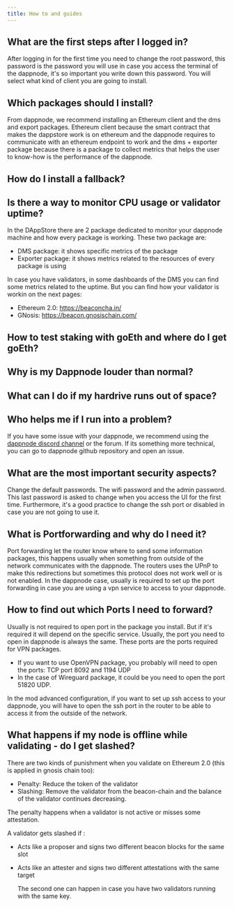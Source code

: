 ```yaml
---
title: How to and guides
---
```


## What are the first steps after I logged in?

After logging in for the first time you need to change the root password, this password is the password you will use in case you access the terminal of the dappnode, it's so important you write down this password. You will select what kind of client you are going to install.

## Which packages should I install?

From dappnode, we recommend installing an Ethereum client and the dms and export packages.
Ethereum client because the smart contract that makes the dappstore work is on ethereum and the dappnode requires to communicate with an ethereum endpoint to work and the dms + exporter package because there is a package to collect metrics that helps the user to know-how is the performance of the dappnode.

## How do I install a fallback?

## Is there a way to monitor CPU usage or validator uptime?

In the DAppStore there are 2 package dedicated to monitor your dappnode machine and how every package is working. These two package are:

- DMS package: it shows specific metrics of the package
- Exporter package: it shows metrics related to the resources of every package is using

In case you have validators, in some dashboards of the DMS you can find some metrics related to the uptime. But you can find how your validator is workin on the next pages:

- Ethereum 2.0: https://beaconcha.in/
- GNosis: https://beacon.gnosischain.com/

## How to test staking with goEth and where do I get goEth?

## Why is my Dappnode louder than normal?

## What can I do if my hardrive runs out of space?

## Who helps me if I run into a problem?

If you have some issue with your dappnode, we recommend using the [dappnode discord channel](https://discord.com/invite/c28an8dA5k) or the forum. If its something more technical, you can go to dappnode github repository and open an issue.

## What are the most important security aspects?

Change the default passwords. The wifi password and the admin password. This last password is asked to change when you access the UI for the first time.
Furthermore, it's a good practice to change the ssh port or disabled in case you are not going to use it.

## What is Portforwarding and why do I need it?

Port forwarding let the router know where to send some information packages, this happens usually when something from outside of the network communicates with the dappnode.
The routers uses the UPnP to make this redirections but sometimes this protocol does not work well or is not enabled.
In the dappnode case, usually is required to set up the port forwarding in case you are using a vpn service to access to your dappnode.

## How to find out which Ports I need to forward?

Usually is not required to open port in the package you install. But if it's required it will depend on the specific service. Usually, the port you need to open in dappnode is always the same. These ports are the ports required for VPN packages.

- If you want to use OpenVPN package, you probably will need to open the ports: TCP port 8092 and 1194 UDP
- In the case of Wireguard package, it could be you need to open the port 51820 UDP.

In the mod advanced configuration, if you want to set up ssh access to your dappnode, you will have to open the ssh port in the router to be able to access it from the outside of the network.

## What happens if my node is offline while validating - do I get slashed?

There are two kinds of punishment when you validate on Ethereum 2.0 (this is applied in gnosis chain too):

- Penalty: Reduce the token of the validator
- Slashing: Remove the validator from the beacon-chain and the balance of the validator continues decreasing.

The penalty happens when a validator is not active or misses some attestation.

A validator gets slashed if :

- Acts like a proposer and signs two different beacon blocks for the same slot
- Acts like an attester and signs two different attestations with the same target

  The second one can happen in case you have two validators running with the same key.
